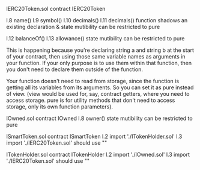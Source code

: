 IERC20Token.sol
contract IERC20Token

  l.8 name()
  l.9 symbol()
  l.10 decimals()
  l.11 decimals() function shadows an existing declaration & state mutibility
  can be restricted to pure

  l.12 balanceOf()
  l.13 allowance() state mutibility can be restricted to pure

This is happening because you're declaring string a and string b at the start of your contract, then using those same variable names as arguments in your function. If your only purpose is to use them within that function, then you don't need to declare them outside of the function.

Your function doesn't need to read from storage, since the function is getting all its variables from its arguments. So you can set it as pure instead of view. (view would be used for, say, contract getters, where you need to access storage. pure is for utility methods that don't need to access storage, only its own function parameters).

IOwned.sol
contract IOwned
  l.8 owner() state mutibility can be restricted to pure

ISmartToken.sol
contract ISmartToken
  l.2 import './ITokenHolder.sol'
  l.3 import './IERC20Token.sol'  should use ""

ITokenHolder.sol
contract ITokenHolder
  l.2 import './IOwned.sol'
  l.3 import './IERC20Token.sol' should use ""
